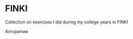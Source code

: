 # FINKI
Collection on exercises I did during my college years in FINKI
<link href="https://desktop.github.com/download/">Алгоритми</link>
